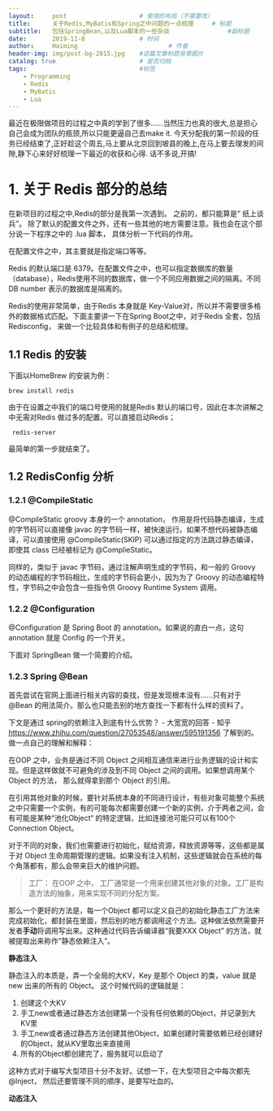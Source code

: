 ```yaml
---
layout:     post   				    # 使用的布局（不需要改）
title:      关于Redis,MyBatis和Spring之中问题的一点梳理 	# 标题 
subtitle:   包括SpringBean,以及Lua脚本的一些杂谈                #副标题
date:       2019-11-8				# 时间
author:     Haiming 						# 作者
header-img: img/post-bg-2015.jpg 	#这篇文章标题背景图片
catalog: true 						# 是否归档
tags:								#标签
    - Programming
    - Redis
    - MyBatis
    - Lua
---
```


最近在极限做项目的过程之中真的学到了很多……当然压力也真的很大,总是担心自己会成为团队的瓶颈,所以只能更逼自己去make it. 今天分配我的第一阶段的任务已经结束了,正好趁这个周五,马上要从北京回到坡县的晚上,在马上要去理发的间隙,静下心来好好梳理一下最近的收获和心得. 话不多说,开搞!

# 1. 关于 Redis 部分的总结

在新项目的过程之中,Redis的部分是我第一次遇到。 之前的，都只能算是“ 纸上谈兵”。 除了默认的配置文件之外，还有一些其他的地方需要注意。我也会在这个部分说一下程序之中的 .lua 脚本， 具体分析一下代码的作用。

在配置文件之中，其主要就是指定端口等等。

Redis 的默认端口是 6379。在配置文件之中，也可以指定数据库的数量（database），Redis使用不同的数据库，做一个不同应用数据之间的隔离。不同DB number 表示的数据库是隔离的。

Redis的使用非常简单，由于Redis 本身就是 Key-Value对，所以并不需要很多格外的数据格式匹配。下面主要讲一下在Spring Boot之中，对于Redis 全套，包括Redisconfig，  来做一个比较具体和有例子的总结和梳理。

## 1.1 Redis 的安装

下面以HomeBrew 的安装为例：

```shell
brew install redis
```

由于在设置之中我们的端口号使用的就是Redis 默认的端口号，因此在本次讲解之中无需对Redis 做过多的配置。可以直接启动Redis；

```
 redis-server
```

最简单的第一步就结束了。

## 1.2 RedisConfig 分析

### 1.2.1 @CompileStatic

@CompileStatic groovy 本身的一个 annotation， 作用是将代码静态编译，生成的字节码可以直接像 javac 的字节码一样，被快速运行。如果不想代码被静态编译，可以直接使用 @CompileStatic(SKIP) 可以通过指定的方法跳过静态编译，即使其 class 已经被标记为 @ComplieStatic。

同样的，类似于 javac 字节码，通过注解声明生成的字节码，和一般的 Groovy 的动态编程的字节码相比，生成的字节码会更小，因为为了 Groovy 的动态编程特性，字节码之中会包含一些指令供 Groovy Runtime System 调用。

### 1.2.2 @Configuration

@Configuration 是 Spring Boot 的 annotation。如果说的直白一点，这句 annotation 就是 Config 的一个开关。

下面对 SpringBean 做一个简要的介绍。

### 1.2.3 Spring @Bean

首先尝试在官网上面进行相关内容的查找，但是发现根本没有……只有对于 @Bean 的用法简介。那么也只能去别的地方查找一下都有什么样的资料了。

下文是通过 spring的依赖注入到底有什么优势？ - 大宽宽的回答 - 知乎 https://www.zhihu.com/question/27053548/answer/595191356 了解到的。做一点自己的理解和解释：

在OOP 之中，业务是通过不同 Object 之间相互通信来进行业务逻辑的设计和实现。但是这样做就不可避免的涉及到不同 Object 之间的调用。如果想调用某个Object 的方法， 那么就得拿到那个 Object 的引用。

在引用其他对象的时候，要针对系统本身的不同进行设计，有些对象可能整个系统之中只需要一个实例，有的可能每次都需要创建一个新的实例，介于两者之间，会有可能是某种“池化Object“ 的特定逻辑，比如连接池可能只可以有100个Connection Object。

对于不同的对象，我们也需要进行初始化，赋给资源，释放资源等等，这些都是属于对 Object 生命周期管理的逻辑。如果没有注入机制，这些逻辑就会在系统的每个角落都有，那么会带来巨大的维护问题。

> 工厂： 在OOP 之中， 工厂通常是一个用来创建其他对象的对象。工厂是构造方法的抽象，用来实现不同的分配方案。

那么一个更好的方法是，每一个Object 都可以定义自己的初始化静态工厂方法来完成初始化，都封装在里面，然后别的地方都调用这个方法。这种做法依然需要开发者**手动**将调用写出来。这种通过代码告诉编译器“我要XXX Object” 的方法，就被提取出来称作”静态依赖注入“。

**静态注入**

 静态注入的本质是，弄一个全局的大KV，Key 是那个 Object 的类，value 就是 new 出来的所有的 Object。 这个时候代码的逻辑就是：

1. 创建这个大KV
2. 手工new或者通过静态方法创建第一个没有任何依赖的Object，并记录到大KV里
3. 手工new或者通过静态方法创建其他Object，如果创建时需要依赖已经创建好的Object，就从KV里取出来直接用
4. 所有的Object都创建完了，服务就可以启动了

这种方式对于编写大型项目十分不友好。试想一下，在大型项目之中每次都先@Inject， 然后还要管理不同的顺序，是要写吐血的。

**动态注入**